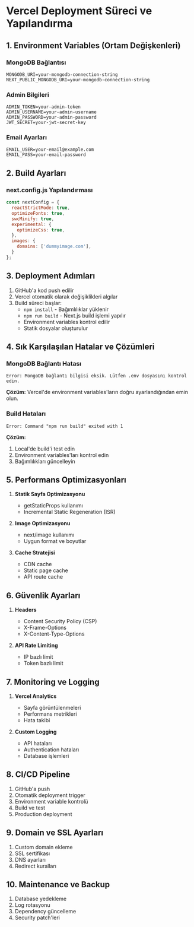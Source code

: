 # Vercel Deployment Süreci ve Yapılandırma

## 1. Environment Variables (Ortam Değişkenleri)

### MongoDB Bağlantısı
```env
MONGODB_URI=your-mongodb-connection-string
NEXT_PUBLIC_MONGODB_URI=your-mongodb-connection-string
```

### Admin Bilgileri
```env
ADMIN_TOKEN=your-admin-token
ADMIN_USERNAME=your-admin-username
ADMIN_PASSWORD=your-admin-password
JWT_SECRET=your-jwt-secret-key
```

### Email Ayarları
```env
EMAIL_USER=your-email@example.com
EMAIL_PASS=your-email-password
```

## 2. Build Ayarları

### next.config.js Yapılandırması
```javascript
const nextConfig = {
  reactStrictMode: true,
  optimizeFonts: true,
  swcMinify: true,
  experimental: {
    optimizeCss: true,
  },
  images: {
    domains: ['dummyimage.com'],
  }
};
```

## 3. Deployment Adımları

1. GitHub'a kod push edilir
2. Vercel otomatik olarak değişiklikleri algılar
3. Build süreci başlar:
   - `npm install` - Bağımlılıklar yüklenir
   - `npm run build` - Next.js build işlemi yapılır
   - Environment variables kontrol edilir
   - Statik dosyalar oluşturulur

## 4. Sık Karşılaşılan Hatalar ve Çözümleri

### MongoDB Bağlantı Hatası
```
Error: MongoDB bağlantı bilgisi eksik. Lütfen .env dosyasını kontrol edin.
```
**Çözüm:** Vercel'de environment variables'ların doğru ayarlandığından emin olun.

### Build Hataları
```
Error: Command "npm run build" exited with 1
```
**Çözüm:** 
1. Local'de build'i test edin
2. Environment variables'ları kontrol edin
3. Bağımlılıkları güncelleyin

## 5. Performans Optimizasyonları

1. **Statik Sayfa Optimizasyonu**
   - getStaticProps kullanımı
   - Incremental Static Regeneration (ISR)

2. **Image Optimizasyonu**
   - next/image kullanımı
   - Uygun format ve boyutlar

3. **Cache Stratejisi**
   - CDN cache
   - Static page cache
   - API route cache

## 6. Güvenlik Ayarları

1. **Headers**
   - Content Security Policy (CSP)
   - X-Frame-Options
   - X-Content-Type-Options

2. **API Rate Limiting**
   - IP bazlı limit
   - Token bazlı limit

## 7. Monitoring ve Logging

1. **Vercel Analytics**
   - Sayfa görüntülenmeleri
   - Performans metrikleri
   - Hata takibi

2. **Custom Logging**
   - API hataları
   - Authentication hataları
   - Database işlemleri

## 8. CI/CD Pipeline

1. GitHub'a push
2. Otomatik deployment trigger
3. Environment variable kontrolü
4. Build ve test
5. Production deployment

## 9. Domain ve SSL Ayarları

1. Custom domain ekleme
2. SSL sertifikası
3. DNS ayarları
4. Redirect kuralları

## 10. Maintenance ve Backup

1. Database yedekleme
2. Log rotasyonu
3. Dependency güncelleme
4. Security patch'leri 